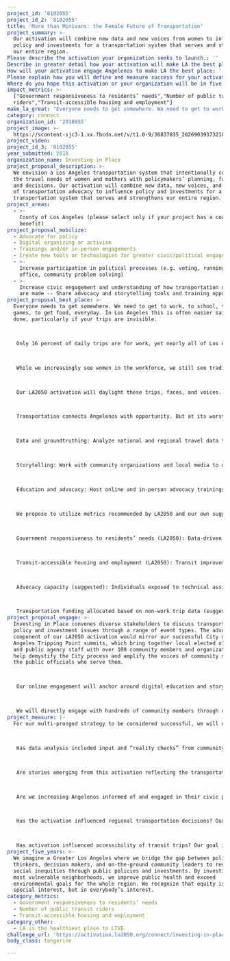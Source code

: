 ```yaml
---
project_id: '8102055'
project_id_2: '8102055'
title: 'More than Minivans: the Female Future of Transportation'
project_summary: >-
  Our activation will combine new data and new voices from women to influence
  policy and investments for a transportation system that serves and strengthens
  our entire region.
Please describe the activation your organization seeks to launch.: ''
Describe in greater detail how your activation will make LA the best place?: ''
How will your activation engage Angelenos to make LA the best place: ''
Please explain how you will define and measure success for your activation.: ''
Where do you hope this activation or your organization will be in five years?: ''
impact_metrics: >-
  ["Government responsiveness to residents’ needs","Number of public transit
  riders","Transit-accessible housing and employment"]
make_la_great: "Everyone needs to get somewhere. We need to get to work, to school, to soccer games, to get food, everyday. In Los Angeles this is often easier said than done, particularly if your trips are invisible.\r\n\r\n\r\n\r\n Only 16 percent of daily trips are for work, yet nearly all of Los Angeles’ transportation efforts go into improving travel for commuters. So what is happening for the other 84 percent of trips?\r\n\r\n\r\n\r\n While we increasingly see women in the workforce, we still see traditional gender splits in different-sex parental households. Women tend to remain the primary caregivers, including making trips for school/child care, appointments, activities, and household errands.\r\n\r\n\r\n\r\n Our LA2050 activation will daylight these trips, faces, and voices.\r\n\r\n\r\n\r\n Transportation connects Angelenos with opportunity. But at its worst can prevent them from accessing resources and networks. Our activation will employ a multi-pronged strategy to ensure that women and mothers are not forgotten as we look to expand how our transportation network connects us.\r\n\r\n\r\n\r\n Data and groundtruthing: Analyze national and regional travel data to analyze patterns we see in women workers, caregivers, and mothers. Preliminary findings will be shared with community organizations and members to identify alignment with their lived experiences.\r\n\r\n\r\n\r\n Storytelling: Work with community organizations and local media to develop and distribute multilingual, multimedia stories of women’s daily needs and how transportation impacts them. This process will also teach women how to utilize film and photo to tell their own stories.\r\n\r\n\r\n\r\n Education and advocacy: Host online and in-person advocacy trainings to co-power community members to advocate for their own transportation needs. Groundtruthed data and stories from the first two strategies will be used to message the unaddressed needs of women with transportation policymakers at these trainings.\r\n\r\n\r\n\r\n We propose to utilize metrics recommended by LA2050 and our own suggested metrics we believe will measure successful impact of our activation:\r\n\r\n\r\n\r\n Government responsiveness to residents’ needs (LA2050): Data-driven advocacy and humanizing stories will be used to influence regional transportation policy and funding decisions.\r\n\r\n\r\n\r\n Transit-accessible housing and employment (LA2050): Transit improvements that serve both work and non-work trips will increase the connection between public transportation and daily origins and destinations.\r\n\r\n\r\n\r\n Advocacy capacity (suggested): Individuals exposed to technical assistance in advocacy tactics and storytelling development, through both online and offline platforms. Includes, but not limited to, neighborhood councils (LA2050).\r\n\r\n\r\n\r\n Transportation funding allocated based on non-work trip data (suggested): Formulas or metrics adopted in Metro countywide policy and funding frameworks that account for both work and non-work trips based on our data analysis and advocacy."
category: connect
organization_id: '2018055'
project_image: >-
  https://scontent-sjc3-1.xx.fbcdn.net/v/t1.0-9/36837835_2026903937321029_1964636633827377152_n.jpg?_nc_cat=110&oh=ea6591101cda09e7903d873c04194542&oe=5C5A12A7
project_video: 
project_id_3: '8102055'
year_submitted: 2018
organization_name: Investing in Place
project_proposal_description: >-
  We envision a Los Angeles transportation system that intentionally connects
  the travel needs of women and mothers with policymakers’ planning, funding,
  and decisions. Our activation will combine new data, new voices, and new faces
  of transportation advocacy to influence policy and investments for a
  transportation system that serves and strengthens our entire region.
project_areas:
  - >-
    County of Los Angeles (please select only if your project has a countywide
    benefit)
project_proposal_mobilize:
  - Advocate for policy
  - Digital organizing or activism
  - Trainings and/or in-person engagements
  - Create new tools or technologies for greater civic/political engagement
  - >-
    Increase participation in political processes (e.g. voting, running for
    office, community problem solving)
  - >-
    Increase civic engagement and understanding of how transportation decisions
    are made -- Share advocacy and storytelling tools and training opportunities
project_proposal_best_place: >-
  Everyone needs to get somewhere. We need to get to work, to school, to soccer
  games, to get food, everyday. In Los Angeles this is often easier said than
  done, particularly if your trips are invisible.



   Only 16 percent of daily trips are for work, yet nearly all of Los Angeles’ transportation efforts go into improving travel for commuters. So what is happening for the other 84 percent of trips?



   While we increasingly see women in the workforce, we still see traditional gender splits in different-sex parental households. Women tend to remain the primary caregivers, including making trips for school/child care, appointments, activities, and household errands.



   Our LA2050 activation will daylight these trips, faces, and voices.



   Transportation connects Angelenos with opportunity. But at its worst can prevent them from accessing resources and networks. Our activation will employ a multi-pronged strategy to ensure that women and mothers are not forgotten as we look to expand how our transportation network connects us.



   Data and groundtruthing: Analyze national and regional travel data to analyze patterns we see in women workers, caregivers, and mothers. Preliminary findings will be shared with community organizations and members to identify alignment with their lived experiences.



   Storytelling: Work with community organizations and local media to develop and distribute multilingual, multimedia stories of women’s daily needs and how transportation impacts them. This process will also teach women how to utilize film and photo to tell their own stories.



   Education and advocacy: Host online and in-person advocacy trainings to co-power community members to advocate for their own transportation needs. Groundtruthed data and stories from the first two strategies will be used to message the unaddressed needs of women with transportation policymakers at these trainings.



   We propose to utilize metrics recommended by LA2050 and our own suggested metrics we believe will measure successful impact of our activation:



   Government responsiveness to residents’ needs (LA2050): Data-driven advocacy and humanizing stories will be used to influence regional transportation policy and funding decisions.



   Transit-accessible housing and employment (LA2050): Transit improvements that serve both work and non-work trips will increase the connection between public transportation and daily origins and destinations.



   Advocacy capacity (suggested): Individuals exposed to technical assistance in advocacy tactics and storytelling development, through both online and offline platforms. Includes, but not limited to, neighborhood councils (LA2050).



   Transportation funding allocated based on non-work trip data (suggested): Formulas or metrics adopted in Metro countywide policy and funding frameworks that account for both work and non-work trips based on our data analysis and advocacy.
project_proposal_engage: >-
  Investing in Place convenes diverse stakeholders to discuss transportation
  policy and investment issues through a range of event types. The advocacy
  component of our LA2050 activation would mirror our successful City of Los
  Angeles Tripping Point summits, which bring together local elected officials
  and public agency staff with over 100 community members and organizations to
  help demystify the City process and amplify the voices of community members to
  the public officials who serve them.



   Our online engagement will anchor around digital education and storytelling formats to be distributed through our network of policymakers, published and social media, researchers, funders, and community organizations.



   We will directly engage with hundreds of community members through our policy education, advocacy technical assistance, and storytelling training. We anticipate an echoing reach from their online and offline networks, such as neighborhood councils and clubs, parent associations, faith-based and cultural affiliations, local businesses and artists, etc. We also anticipate our policy education and groundtruthed data to reach elected officials and bring awareness to thousands of their constituents around new data as well as engagement opportunities for policy advocacy.
project_measure: |-
  For our multi-pronged strategy to be considered successful, we will consider:



   Has data analysis included input and “reality checks” from community members and grassroots organizations? Our goal is to engage at least 250 surveys and event participants to develop data analysis that aligns with community members’ lived experience.



   Are stories emerging from this activation reflecting the transportation needs of women and mothers? Our goal is to support development and distribution of at least 20 multimedia stories, reaching a total of 80,000 people over two years.



   Are we increasing Angelenos informed of and engaged in their civic process? Our goal is to reach a total of 25,000 people through policy education and advocacy training over two years.



   Has the activation influenced regional transportation decisions? Our goal is to facilitate formulas or metrics adopted in Metro countywide policy and funding frameworks that serve the needs of the region’s five million women, based on our analysis and advocacy.



   Has activation influenced accessibility of transit trips? Our goal is to include travel needs of women into Metro’s transit investments, particularly the NextGen Bus Study redesign, which will impact transit accessibility for approximately 10 million Angelenos.
project_five_years: >-
  We imagine a Greater Los Angeles where we bridge the gap between policy
  thinkers, decision makers, and on-the-ground community leaders to reduce
  social inequities through public policies and investments. By investing in our
  most vulnerable neighborhoods, we improve public health and exceed
  environmental goals for the whole region. We recognize that equity is not a
  special interest, but in everybody’s interest.
category_metrics:
  - Government responsiveness to residents’ needs
  - Number of public transit riders
  - Transit-accessible housing and employment
category_other:
  - LA is the healthiest place to LIVE
challenge_url: 'https://activation.la2050.org/connect/investing-in-place/'
body_class: tangerine

---
```

